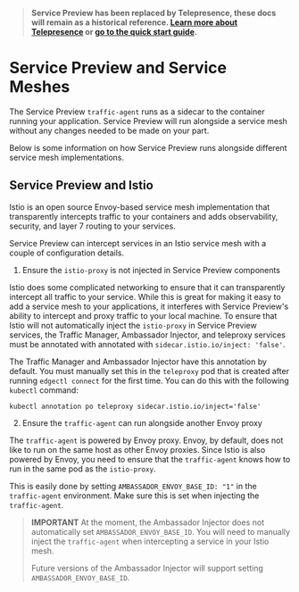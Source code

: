 > **Service Preview has been replaced by Telepresence, these docs will remain as a historical reference. [Learn more about Telepresence](../../../../../../telepresence/latest/faqs) or [go to the quick start guide](../../../../../../telepresence/latest/quick-start/).**

# Service Preview and Service Meshes

The Service Preview `traffic-agent` runs as a sidecar to the container running your application. Service Preview will run alongside a service mesh without any changes needed to be made on your part.

Below is some information on how Service Preview runs alongside different service mesh implementations.

## Service Preview and Istio

Istio is an open source Envoy-based service mesh implementation that transparently intercepts traffic to your containers and adds observability, security, and layer 7 routing to your services.

Service Preview can intercept services in an Istio service mesh with a couple of configuration details.

1. Ensure the `istio-proxy` is not injected in Service Preview components

Istio does some complicated networking to ensure that it can transparently intercept all traffic to your service. While this is great for making it easy to add a service mesh to your applications, it interferes with Service Preview's ability to intercept and proxy traffic to your local machine. To ensure that Istio will not automatically inject the `istio-proxy` in Service Preview services, the Traffic Manager, Ambassador Injector, and teleproxy services must be annotated with annotated with `sidecar.istio.io/inject: 'false'`.

The Traffic Manager and Ambassador Injector have this annotation by default. You must manually set this in the `teleproxy` pod that is created after running `edgectl connect` for the first time. You can do this with the following `kubectl` command:

```
kubectl annotation po teleproxy sidecar.istio.io/inject='false'
```

2. Ensure the `traffic-agent` can run alongside another Envoy proxy

The `traffic-agent` is powered by Envoy proxy. Envoy, by default, does not like to run on the same host as other Envoy proxies. Since Istio is also powered by Envoy, you need to ensure that the `traffic-agent` knows how to run in the same pod as the `istio-proxy`.

This is easily done by setting `AMBASSADOR_ENVOY_BASE_ID: "1"` in the `traffic-agent` environment. Make sure this is set when injecting the `traffic-agent`.

> **IMPORTANT**
> At the moment, the Ambassador Injector does not automatically set `AMBASSADOR_ENVOY_BASE_ID`. You will need to manually inject the `traffic-agent` when intercepting a service in your Istio mesh.
>
> Future versions of the Ambassador Injector will support setting `AMBASSADOR_ENVOY_BASE_ID`.
